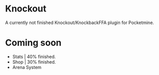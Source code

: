 # Knockout
A currently not finished Knockout/KnockbackFFA plugin for Pocketmine.

# Coming soon

- Stats | 40% finished.
- Shop | 30% finished.
- Arena System
